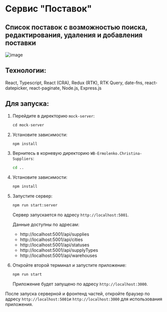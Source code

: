 # Cервис "Поставок"

## Список поставок с возможностью поиска, редактирования, удаления и добавления поставки

![image](https://github.com/Christinnenko/WB-Ermolenko.Christina-Suppliers/assets/135636897/e3013462-79e4-4dc9-89bb-3298264d6e53)

## Технологии:

React, Typescript, React (CRA), Redux (RTK), RTK Query, date-fns, react-datepicker, react-paginate, Node.js, Express.js

## Для запуска:

1. Перейдите в директорию `mock-server`:

   ```s
   cd mock-server
   ```

2. Установите зависимости:

   ```sh
   npm install
   ```

3. Вернитесь в корневую директорию `WB-Ermolenko.Christina-Suppliers`:

   ```sh
   cd ..
   ```

4. Установите зависимости:

   ```sh
   npm install
   ```

5. Запустите сервер:

   ```sh
   npm run start:server
   ```

   Сервер запускается по адресу `http://localhost:5001`.

   Данные доступны по адресам:

   - http://localhost:5001/api/supplies
   - http://localhost:5001/api/cities
   - http://localhost:5001/api/statuses
   - http://localhost:5001/api/supplyTypes
   - http://localhost:5001/api/warehouses

6. Откройте второй терминал и запустите приложение:

   ```sh
   npm run start
   ```

   Приложение будет запущено по адресу `http://localhost:3000`.

После запуска серверной и фронтенд частей, откройте браузер по адресу `http://localhost:5001`и `http://localhost:3000` для использования приложения.
